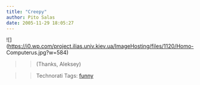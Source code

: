 ```yaml
---
title: "Creepy"
author: Pito Salas
date: 2005-11-29 18:05:27
---
```


>>

>>
![](https://i0.wp.com/project.ilias.univ.kiev.ua/ImageHosting/files/1120/Homo-
Computerus.jpg?w=584)

>>

>> (Thanks, Aleksey)

>>

>> Technorati Tags: [funny](<http://www.technorati.com/tag/funny>)


